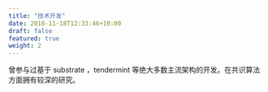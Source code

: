 ```yaml
---
title: "技术开发"
date: 2018-11-18T12:33:46+10:00
draft: false
featured: true
weight: 2
---
```


曾参与过基于 substrate ，tendermint 等绝大多数主流架构的开发。在共识算法方面拥有较深的研究。

